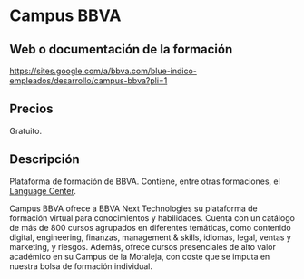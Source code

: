 # Campus BBVA

## Web o documentación de la formación

https://sites.google.com/a/bbva.com/blue-indico-empleados/desarrollo/campus-bbva?pli=1

## Precios

Gratuito.

## Descripción

Plataforma de formación de BBVA. Contiene, entre otras formaciones, el [Language Center](https://sites.google.com/a/bbva.com/blue-indico-empleados/desarrollo/language-center).

Campus BBVA ofrece a BBVA Next Technologies su plataforma de formación virtual para conocimientos y habilidades. Cuenta con un catálogo de más de 800 cursos agrupados en diferentes temáticas, como contenido digital, engineering, finanzas, management & skills, idiomas, legal, ventas y marketing, y riesgos. Además, ofrece cursos presenciales de alto valor académico en su Campus de la Moraleja, con coste que se imputa en nuestra bolsa de formación individual.
